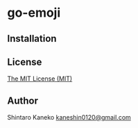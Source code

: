 # go-emoji

## Installation

## License

[The MIT License (MIT)](http://kaneshin.mit-license.org/)

## Author

Shintaro Kaneko <kaneshin0120@gmail.com>
